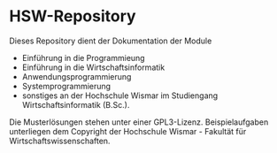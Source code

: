 HSW-Repository
===

Dieses Repository dient der Dokumentation der Module 
* Einführung in die Programmieung
* Einführung in die Wirtschaftsinformatik
* Anwendungsprogrammierung
* Systemprogrammierung
* sonstiges
an der Hochschule Wismar im Studiengang Wirtschaftsinformatik (B.Sc.).

Die Musterlösungen stehen unter einer GPL3-Lizenz. Beispielaufgaben unterliegen dem Copyright der Hochschule Wismar - Fakultät für Wirtschaftswissenschaften.
